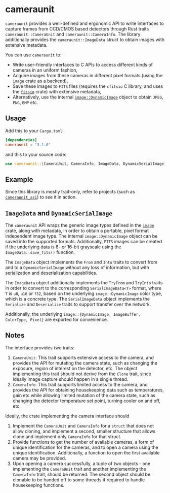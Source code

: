 # cameraunit

`cameraunit` provides a well-defined and ergonomic API to write interfaces to capture frames from CCD/CMOS based
detectors through Rust traits `cameraunit::CameraUnit` and `cameraunit::CameraInfo`. The library additionally
provides the `cameraunit::ImageData` struct to obtain images with extensive metadata.

You can use `cameraunit` to:
 - Write user-friendly interfaces to C APIs to access different kinds of cameras in an uniform fashion,
 - Acquire images from these cameras in different pixel formats (using the [`image`](https://crates.io/crates/image) crate as a backend),
 - Save these images to `FITS` files (requires the `cfitsio` C library, and uses the [`fitsio`](https://crates.io/crates/fitsio) crate) with extensive metadata,
 - Alternatively, use the internal [`image::DynamicImage`](https://docs.rs/image/0.24.7/image/enum.DynamicImage.html) object to obtain `JPEG`, `PNG`, `BMP` etc.

## Usage
Add this to your `Cargo.toml`:
```toml
[dependencies]
cameraunit = "3.1.0"
```
and this to your source code:
```rs
use cameraunit::{CameraUnit, CameraInfo, ImageData, DynamicSerialImage};
```

## Example
Since this library is mostly trait-only, refer to projects (such as [`cameraunit_asi`](https://crates.io/crates/cameraunit_asi)) to see it in action.

## `ImageData` and `DynamicSerialImage`
The `cameraunit` API wraps the generic image types defined in the [`image`](https://crates.io/crates/image) crate, along with metadata, in order to obtain a portable, pixel format independent image type. The internal `image::DynamicImage` object can be saved into the supported formats. Additionally, `FITS` images can be created if the underlying data is 8- or 16-bit grayscale using the `ImageData::save_fits()` function.

The `ImageData` object implements the `From` and `Into` traits to convert from and to a `DynamicSerialImage` without any loss of information, but with serialization and deserialization capabilities.

The `ImageData` object additionally implements the `TryFrom` and `TryInto` traits in order to convert to the corresponding `SerialImageData<T>` format, where `T` is `u8`, `u16` or `f32`, based on the underlying `image::DynamicImage` color type, which is a concrete type. The `SerialImageData` object implements the `Serialize` and `Deserialize` traits to support transfer over the network.

Additionally, the underlying `image::{DynamicImage, ImageBuffer, ColorType, Pixel}` are exported for convenience.

## Notes
The interface provides two traits:
 1. `CameraUnit`: This trait supports extensive access to the camera, and provides the API for mutating the camera
 state, such as changing the exposure, region of interest on the detector, etc. The object implementing this trait
 should not derive from the `Clone` trait, since ideally image capture should happen in a single thread.
 2. `CameraInfo`: This trait supports limited access to the camera, and provides the API for obtaining housekeeping
 data such as temperatures, gain etc while allowing limited mutation of the camera state, such as changing the
 detector temperature set point, turning cooler on and off, etc.

Ideally, the crate implementing the camera interface should
 1. Implement the `CameraUnit` and `CameraInfo` for a `struct` that does not allow cloning, and implement a second,
 smaller structure that allows clone and implement only `CameraInfo` for that struct.
 2. Provide functions to get the number of available cameras, a form of unique identification for the cameras,
 and to open a camera using the unique identification. Additionally, a function to open the first available camera
 may be provided.
 3. Upon opening a camera successfully, a tuple of two objects - one implementing the `CameraUnit` trait and
 another implementing the `CameraInfo` trait, should be returned. The second object should be clonable to be
 handed off to some threads if required to handle housekeeping functions.